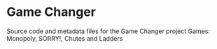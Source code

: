 # Game Changer
Source code and metadata files for the Game Changer project
Games: Monopoly, SORRY!, Chutes and Ladders
